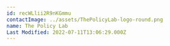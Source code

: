 ```yaml
---
id: recWLlii2R9nKGmmu
contactImage: ../assets/ThePolicyLab-logo-round.png
name: The Policy Lab
Last Modified: 2022-07-11T13:06:29.000Z
---
```

